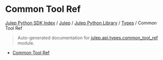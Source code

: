 # Common Tool Ref

[Julep Python SDK Index](../../../README.md#julep-python-sdk-index) / [Julep](../../index.md#julep) / [Julep Python Library](../index.md#julep-python-library) / [Types](./index.md#types) / Common Tool Ref

> Auto-generated documentation for [julep.api.types.common_tool_ref](../../../../../../../julep/api/types/common_tool_ref.py) module.
- [Common Tool Ref](#common-tool-ref)
